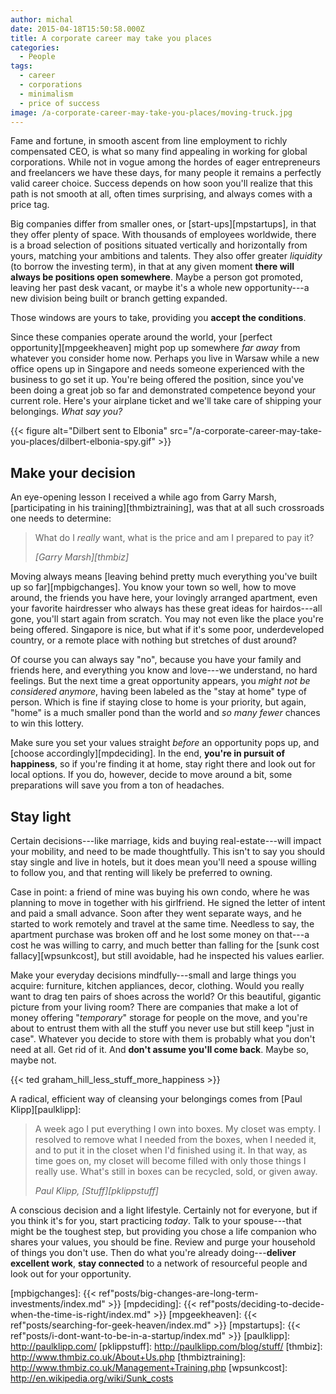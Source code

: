 ```yaml
---
author: michal
date: 2015-04-18T15:50:58.000Z
title: A corporate career may take you places
categories:
  - People
tags:
  - career
  - corporations
  - minimalism
  - price of success
image: /a-corporate-career-may-take-you-places/moving-truck.jpg
---
```


Fame and fortune, in smooth ascent from line employment to richly compensated CEO, is what so many find appealing in working for global corporations. While not in vogue among the hordes of eager entrepreneurs and freelancers we have these days, for many people it remains a perfectly valid career choice. Success depends on how soon you'll realize that this path is not smooth at all, often times surprising, and always comes with a price tag.

<!--more-->

Big companies differ from smaller ones, or [start-ups][mpstartups], in that they offer plenty of space. With thousands of employees worldwide, there is a broad selection of positions situated vertically and horizontally from yours, matching your ambitions and talents. They also offer greater _liquidity_ (to borrow the investing term), in that at any given moment __there will always be positions open somewhere__. Maybe a person got promoted, leaving her past desk vacant, or maybe it's a whole new opportunity---a new division being built or branch getting expanded.

Those windows are yours to take, providing you __accept the conditions__.

Since these companies operate around the world, your [perfect opportunity][mpgeekheaven] might pop up somewhere _far away_ from whatever you consider home now. Perhaps you live in Warsaw while a new office opens up in Singapore and needs someone experienced with the business to go set it up. You're being offered the position, since you've been doing a great job so far and demonstrated competence beyond your current role. Here's your airplane ticket and we'll take care of shipping your belongings. _What say you?_

{{< figure alt="Dilbert sent to Elbonia" src="/a-corporate-career-may-take-you-places/dilbert-elbonia-spy.gif" >}}

## Make your decision

An eye-opening lesson I received a while ago from Garry Marsh, [participating in his training][thmbiztraining], was that at all such crossroads one needs to determine:

> What do I *really* want, what is the price and am I prepared to pay it?
>
> <cite>[Garry Marsh][thmbiz]</cite>

Moving always means [leaving behind pretty much everything you've built up so far][mpbigchanges]. You know your town so well, how to move around, the friends you have here, your lovingly arranged apartment, even your favorite hairdresser who always has these great ideas for hairdos---all gone, you'll start again from scratch. You may not even like the place you're being offered. Singapore is nice, but what if it's some poor, underdeveloped country, or a remote place with nothing but stretches of dust around?

Of course you can always say "no", because you have your family and friends here, and everything you know and love---we understand, no hard feelings. But the next time a great opportunity appears, you _might not be considered anymore_, having been labeled as the "stay at home" type of person. Which is fine if staying close to home is your priority, but again, "home" is a much smaller pond than the world and _so many fewer_ chances to win this lottery.

Make sure you set your values straight _before_ an opportunity pops up, and [choose accordingly][mpdeciding]. In the end, __you're in pursuit of happiness__, so if you're finding it at home, stay right there and look out for local options. If you do, however, decide to move around a bit, some preparations will save you from a ton of headaches.

## Stay light

Certain decisions---like marriage, kids and buying real-estate---will impact your mobility, and need to be made thoughtfully. This isn't to say you should stay single and live in hotels, but it does mean you'll need a spouse willing to follow you, and that renting will likely be preferred to owning.

Case in point: a friend of mine was buying his own condo, where he was planning to move in together with his girlfriend. He signed the letter of intent and paid a small advance. Soon after they went separate ways, and he started to work remotely and travel at the same time. Needless to say, the apartment purchase was broken off and he lost some money on that---a cost he was willing to carry, and much better than falling for the [sunk cost fallacy][wpsunkcost], but still avoidable, had he inspected his values earlier.

Make your everyday decisions mindfully---small and large things you acquire: furniture, kitchen appliances, decor, clothing. Would you really want to drag ten pairs of shoes across the world? Or this beautiful, gigantic picture from your living room? There are companies that make a lot of money offering "_temporary_" storage for people on the move, and you're about to entrust them with all the stuff you never use but still keep "just in case". Whatever you decide to store with them is probably what you don't need at all. Get rid of it. And __don't assume you'll come back__. Maybe so, maybe not.

{{< ted graham_hill_less_stuff_more_happiness >}}

A radical, efficient way of cleansing your belongings comes from [Paul Klipp][paulklipp]:

> A week ago I put everything I own into boxes. My closet was empty. I resolved to remove what I needed from the boxes, when I needed it, and to put it in the closet when I'd finished using it. In that way, as time goes on, my closet will become filled with only those things I really use. What's still in boxes can be recycled, sold, or given away.
>
> <cite>Paul Klipp, [Stuff][pklippstuff]</cite>

A conscious decision and a light lifestyle. Certainly not for everyone, but if you think it's for you, start practicing _today_. Talk to your spouse---that might be the toughest step, but providing you chose a life companion who shares your values, you should be fine. Review and purge your household of things you don't use. Then do what you're already doing---__deliver excellent work__, __stay connected__ to a network of resourceful people and look out for your opportunity.

[mpbigchanges]: {{< ref"posts/big-changes-are-long-term-investments/index.md" >}}
[mpdeciding]: {{< ref"posts/deciding-to-decide-when-the-time-is-right/index.md" >}}
[mpgeekheaven]: {{< ref"posts/searching-for-geek-heaven/index.md" >}}
[mpstartups]: {{< ref"posts/i-dont-want-to-be-in-a-startup/index.md" >}}
[paulklipp]: http://paulklipp.com/
[pklippstuff]: http://paulklipp.com/blog/stuff/
[thmbiz]: http://www.thmbiz.co.uk/About+Us.php
[thmbiztraining]: http://www.thmbiz.co.uk/Management+Training.php
[wpsunkcost]: http://en.wikipedia.org/wiki/Sunk_costs
